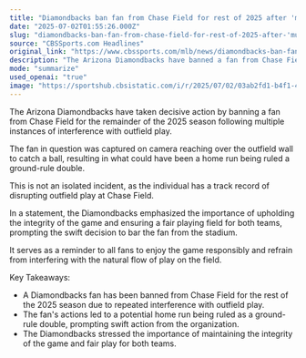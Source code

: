 ```yaml
---
title: "Diamondbacks ban fan from Chase Field for rest of 2025 after 'multiple offenses' of interference in outfield"
date: "2025-07-02T01:55:26.000Z"
slug: "diamondbacks-ban-fan-from-chase-field-for-rest-of-2025-after-'multiple-offenses'-of-interference-in-outfield"
source: "CBSSports.com Headlines"
original_link: "https://www.cbssports.com/mlb/news/diamondbacks-ban-fan-from-chase-field-for-rest-of-2025-after-multiple-offenses-of-interference-in-outfield/"
description: "The Arizona Diamondbacks have banned a fan from Chase Field for the rest of the 2025 season after multiple incidents of interfering with outfield play, including reaching over the wall to catch a ball that could have been a home run. The organization emphasized the need to uphold the integrity of the game and ensure a fair playing field for both teams, leading to the swift decision to bar the fan from the stadium. This serves as a reminder to all fans to enjoy the game responsibly and avoid disrupting the natural flow of play on the field."
mode: "summarize"
used_openai: "true"
image: "https://sportshub.cbsistatic.com/i/r/2025/07/02/03ab2fd1-b4f1-42f7-8526-f1712eeb5127/thumbnail/1200x675/4b7f6611e3ec57cecf429e4f6e6deaeb/dbacks-fan-getty.png"
---
```


The Arizona Diamondbacks have taken decisive action by banning a fan from Chase Field for the remainder of the 2025 season following multiple instances of interference with outfield play.

The fan in question was captured on camera reaching over the outfield wall to catch a ball, resulting in what could have been a home run being ruled a ground-rule double.

This is not an isolated incident, as the individual has a track record of disrupting outfield play at Chase Field.

In a statement, the Diamondbacks emphasized the importance of upholding the integrity of the game and ensuring a fair playing field for both teams, prompting the swift decision to bar the fan from the stadium.

It serves as a reminder to all fans to enjoy the game responsibly and refrain from interfering with the natural flow of play on the field.

Key Takeaways:
- A Diamondbacks fan has been banned from Chase Field for the rest of the 2025 season due to repeated interference with outfield play.
- The fan's actions led to a potential home run being ruled as a ground-rule double, prompting swift action from the organization.
- The Diamondbacks stressed the importance of maintaining the integrity of the game and fair play for both teams.